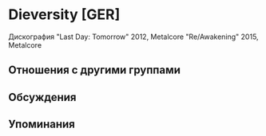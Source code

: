 # Dieversity [GER]

Дискография
"Last Day: Tomorrow" 2012, Metalcore
"Re/Awakening" 2015, Metalcore

## Отношения с другими группами


## Обсуждения


## Упоминания


